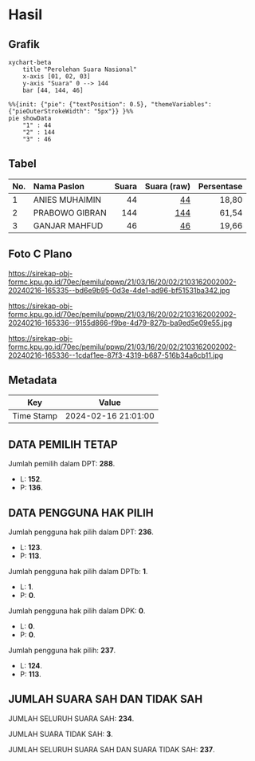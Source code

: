 # Hasil

## Grafik

```mermaid
xychart-beta
    title "Perolehan Suara Nasional"
    x-axis [01, 02, 03]
    y-axis "Suara" 0 --> 144
    bar [44, 144, 46]
```

```mermaid
%%{init: {"pie": {"textPosition": 0.5}, "themeVariables": {"pieOuterStrokeWidth": "5px"}} }%%
pie showData
    "1" : 44
    "2" : 144
    "3" : 46
```

## Tabel

| No. | Nama Paslon    | Suara | Suara (raw) | Persentase |
|:--- |:-------------- | -----:| -----------:| ----------:|
| 1   | ANIES MUHAIMIN | 44    | [44][p-1]   | 18,80      |
| 2   | PRABOWO GIBRAN | 144   | [144][p-2]  | 61,54      |
| 3   | GANJAR MAHFUD  | 46    | [46][p-3]   | 19,66      |


[p-1]: https://github.com/gigit-pemilu/pemilu-2024/blob/main/pilpres/hitung-suara/sub/21-kepulauan-riau/sub/03-natuna/sub/16-bunguran-tengah/sub/2002-harapan-jaya/sub/002-tps/sub/paslon-1.txt
[p-2]: https://github.com/gigit-pemilu/pemilu-2024/blob/main/pilpres/hitung-suara/sub/21-kepulauan-riau/sub/03-natuna/sub/16-bunguran-tengah/sub/2002-harapan-jaya/sub/002-tps/sub/paslon-2.txt
[p-3]: https://github.com/gigit-pemilu/pemilu-2024/blob/main/pilpres/hitung-suara/sub/21-kepulauan-riau/sub/03-natuna/sub/16-bunguran-tengah/sub/2002-harapan-jaya/sub/002-tps/sub/paslon-3.txt

## Foto C Plano

https://sirekap-obj-formc.kpu.go.id/70ec/pemilu/ppwp/21/03/16/20/02/2103162002002-20240216-165335--bd6e9b95-0d3e-4de1-ad96-bf51531ba342.jpg

https://sirekap-obj-formc.kpu.go.id/70ec/pemilu/ppwp/21/03/16/20/02/2103162002002-20240216-165336--9155d866-f9be-4d79-827b-ba9ed5e09e55.jpg

https://sirekap-obj-formc.kpu.go.id/70ec/pemilu/ppwp/21/03/16/20/02/2103162002002-20240216-165336--1cdaf1ee-87f3-4319-b687-516b34a6cb11.jpg


## Metadata

| Key        | Value               |
| ---------- | ------------------- |
| Time Stamp | 2024-02-16 21:01:00 |


## DATA PEMILIH TETAP

Jumlah pemilih dalam DPT: **288**.
 * L: **152**.
 * P: **136**.

## DATA PENGGUNA HAK PILIH

Jumlah pengguna hak pilih dalam DPT: **236**.
 * L: **123**.
 * P: **113**.

Jumlah pengguna hak pilih dalam DPTb: **1**.
 * L: **1**.
 * P: **0**.

Jumlah pengguna hak pilih dalam DPK: **0**.
 * L: **0**.
 * P: **0**.

Jumlah pengguna hak pilih: **237**.
 * L: **124**.
 * P: **113**.

## JUMLAH SUARA SAH DAN TIDAK SAH

JUMLAH SELURUH SUARA SAH: **234**.

JUMLAH SUARA TIDAK SAH: **3**.

JUMLAH SELURUH SUARA SAH DAN SUARA TIDAK SAH: **237**.


